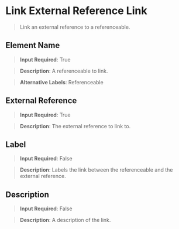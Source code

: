 # Link External Reference Link
>	Link an external reference to a referenceable.

## Element Name
>	**Input Required**: True

>	**Description**: A referenceable to link.

>	**Alternative Labels**: Referenceable


## External Reference
>	**Input Required**: True

>	**Description**: The external reference to link to.


## Label
>	**Input Required**: False

>	**Description**: Labels the link between the referenceable and the external reference.


## Description
>	**Input Required**: False

>	**Description**: A description of the link.


